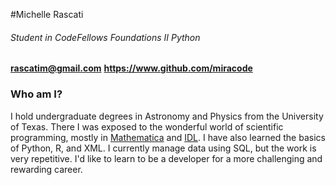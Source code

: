 #Michelle Rascati
###### Student in CodeFellows Foundations II Python
**[rascatim@gmail.com](mailto:rascatim@gmail.com)**
**https://www.github.com/miracode**

### Who am I?
I hold undergraduate degrees in Astronomy and Physics from the University of Texas.  There I was exposed to the wonderful world of scientific programming, mostly in [Mathematica](http://www.wolfram.com/mathematica/) and [IDL](http://www.exelisvis.com/ProductsServices/IDL.aspx).  I have also learned the basics of Python, R, and XML.  I currently manage data using SQL, but the work is very repetitive.  I'd like to learn to be a developer for a more challenging and rewarding career.
